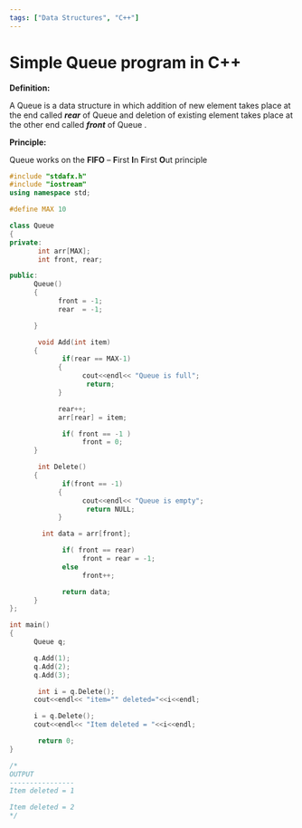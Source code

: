 ```yaml
---
tags: ["Data Structures", "C++"]
---
```


# Simple Queue program in C++
<!--markdownlint-disable MD013 MD029 MD036 MD024 MD033 MD040 MD042 MD001 MD051 MD025 MD052-->
**Definition:**

A Queue is a data structure in which addition of new element takes place at the end called _**rear**_ of Queue and deletion of existing element takes place at the other end called _**front**_ of Queue .

**Principle:**

Queue works on the **FIFO** – **F**irst **I**n **F**irst **O**ut principle

```cpp
#include "stdafx.h"
#include "iostream"
using namespace std;

#define MAX 10

class Queue
{
private:
       int arr[MAX];
       int front, rear;

public:
      Queue()
      {
            front = -1;
            rear  = -1;

      }

       void Add(int item)
      {
             if(rear == MAX-1)
            {
                  cout<<endl<< "Queue is full";
                   return;
            }

            rear++;
            arr[rear] = item;

             if( front == -1 )
                  front = 0;
      }

       int Delete()
      {
             if(front == -1)
            {
                  cout<<endl<< "Queue is empty";
                   return NULL;
            }

        int data = arr[front];

             if( front == rear)
                  front = rear = -1;
             else
                  front++;

             return data;
      }
};

int main()
{
      Queue q;

      q.Add(1);
      q.Add(2);
      q.Add(3);

       int i = q.Delete();
      cout<<endl<< "item="" deleted="<<i<<endl;

      i = q.Delete();
      cout<<endl<< "Item deleted = "<<i<<endl;

       return 0;
}

/*
OUTPUT
----------------
Item deleted = 1

Item deleted = 2
*/
```
